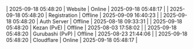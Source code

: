 | 2025-09-18 05:48:20 | Website | Online | 2025-09-18 05:48:17 |
| 2025-09-18 05:48:20 | Registration | Offline | 2025-09-09 16:40:23 |
| 2025-09-18 05:48:20 | Auth Server | Offline | 2025-08-18 09:33:31 |
| 2025-09-18 05:48:20 | Kezan (PvE) | Offline | 2025-08-03 17:58:02 |
| 2025-09-18 05:48:20 | Gurubashi (PvP) | Offline | 2025-08-23 21:44:06 |
| 2025-09-18 05:48:20 | Cloudflare | Online | 2025-09-18 05:48:17 |
